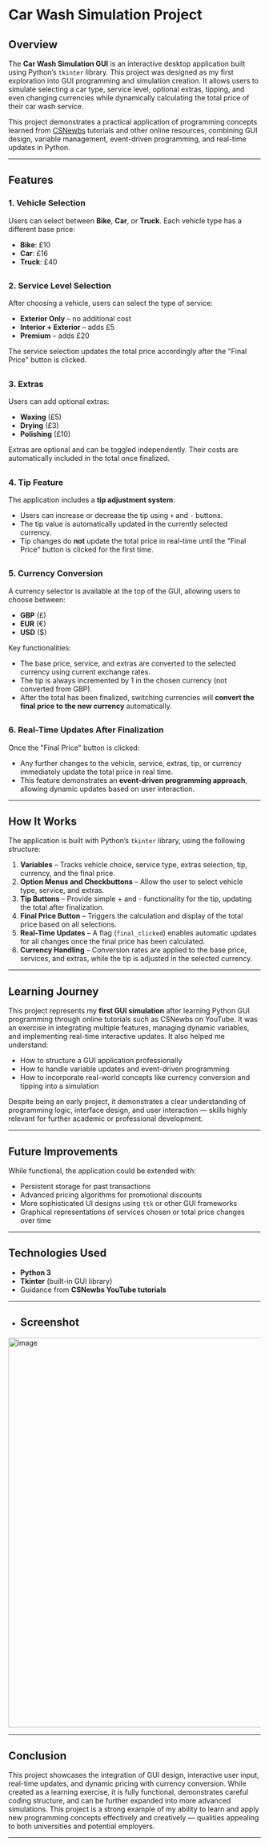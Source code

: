 # Car Wash Simulation Project

## Overview

The **Car Wash Simulation GUI** is an interactive desktop application built using Python’s `tkinter` library. This project was designed as my first exploration into GUI programming and simulation creation. It allows users to simulate selecting a car type, service level, optional extras, tipping, and even changing currencies while dynamically calculating the total price of their car wash service.

This project demonstrates a practical application of programming concepts learned from [CSNewbs](https://www.youtube.com/@CSNewbs) tutorials and other online resources, combining GUI design, variable management, event-driven programming, and real-time updates in Python.

---

## Features

### 1. Vehicle Selection
Users can select between **Bike**, **Car**, or **Truck**. Each vehicle type has a different base price:
- **Bike**: £10
- **Car**: £16
- **Truck**: £40
##
### 2. Service Level Selection
After choosing a vehicle, users can select the type of service:
- **Exterior Only** – no additional cost
- **Interior + Exterior** – adds £5
- **Premium** – adds £20

The service selection updates the total price accordingly after the "Final Price" button is clicked.
##
### 3. Extras
Users can add optional extras:
- **Waxing** (£5)
- **Drying** (£3)
- **Polishing** (£10)

Extras are optional and can be toggled independently. Their costs are automatically included in the total once finalized.
##
### 4. Tip Feature
The application includes a **tip adjustment system**:
- Users can increase or decrease the tip using `+` and `-` buttons.
- The tip value is automatically updated in the currently selected currency.
- Tip changes do **not** update the total price in real-time until the "Final Price" button is clicked for the first time.
##
### 5. Currency Conversion
A currency selector is available at the top of the GUI, allowing users to choose between:
- **GBP** (£)
- **EUR** (€)
- **USD** ($)

Key functionalities:
- The base price, service, and extras are converted to the selected currency using current exchange rates.
- The tip is always incremented by 1 in the chosen currency (not converted from GBP).
- After the total has been finalized, switching currencies will **convert the final price to the new currency** automatically.
##
### 6. Real-Time Updates After Finalization
Once the "Final Price" button is clicked:
- Any further changes to the vehicle, service, extras, tip, or currency immediately update the total price in real time.
- This feature demonstrates an **event-driven programming approach**, allowing dynamic updates based on user interaction.

---

## How It Works

The application is built with Python’s `tkinter` library, using the following structure:

1. **Variables** – Tracks vehicle choice, service type, extras selection, tip, currency, and the final price.
2. **Option Menus and Checkbuttons** – Allow the user to select vehicle type, service, and extras.
3. **Tip Buttons** – Provide simple + and - functionality for the tip, updating the total after finalization.
4. **Final Price Button** – Triggers the calculation and display of the total price based on all selections.
5. **Real-Time Updates** – A flag (`final_clicked`) enables automatic updates for all changes once the final price has been calculated.
6. **Currency Handling** – Conversion rates are applied to the base price, services, and extras, while the tip is adjusted in the selected currency.

---

## Learning Journey

This project represents my **first GUI simulation** after learning Python GUI programming through online tutorials such as CSNewbs on YouTube. It was an exercise in integrating multiple features, managing dynamic variables, and implementing real-time interactive updates. It also helped me understand:
- How to structure a GUI application professionally
- How to handle variable updates and event-driven programming
- How to incorporate real-world concepts like currency conversion and tipping into a simulation

Despite being an early project, it demonstrates a clear understanding of programming logic, interface design, and user interaction — skills highly relevant for further academic or professional development.

---

## Future Improvements

While functional, the application could be extended with:
- Persistent storage for past transactions
- Advanced pricing algorithms for promotional discounts
- More sophisticated UI designs using `ttk` or other GUI frameworks
- Graphical representations of services chosen or total price changes over time

---

## Technologies Used

- **Python 3**
- **Tkinter** (built-in GUI library)
- Guidance from **CSNewbs YouTube tutorials**

---
- ## Screenshot

<img width="742" height="777" alt="image" src="https://github.com/user-attachments/assets/205534e0-8fe9-412b-a465-34086bee12f9" />


---

## Conclusion

This project showcases the integration of GUI design, interactive user input, real-time updates, and dynamic pricing with currency conversion. While created as a learning exercise, it is fully functional, demonstrates careful coding structure, and can be further expanded into more advanced simulations. This project is a strong example of my ability to learn and apply new programming concepts effectively and creatively — qualities appealing to both universities and potential employers.

---


